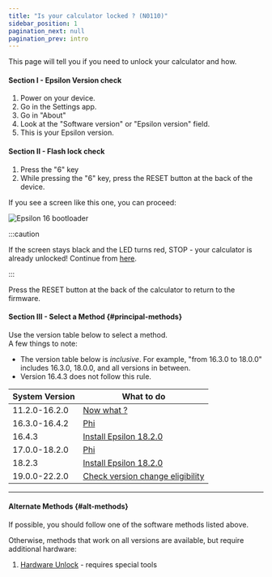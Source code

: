 ```yaml
---
title: "Is your calculator locked ? (N0110)"
sidebar_position: 1
pagination_next: null
pagination_prev: intro
---
```


This page will tell you if you need to unlock your calculator and how.

#### Section I - Epsilon Version check

1. Power on your device.
2. Go in the Settings app.
3. Go in "About"
4. Look at the "Software version" or "Epsilon version" field.
5. This is your Epsilon version.

#### Section II - Flash lock check

1. Press the "6" key
2. While pressing the "6" key, press the RESET button at the back of the device.

If you see a screen like this one, you can proceed:

![Epsilon 16 bootloader](/img/e16bl.png)

:::caution

If the screen stays black and the LED turns red, STOP - your calculator is already unlocked! Continue from [here](/docs/unlock/n0110-unlocked).

:::

Press the RESET button at the back of the calculator to return to the firmware.

#### Section III - Select a Method {#principal-methods}

Use the version table below to select a method.<br/>A few things to note:
  + The version table below is *inclusive*. For example, "from 16.3.0 to 18.0.0" includes 16.3.0, 18.0.0, and all versions in between.
  + Version 16.4.3 does not follow this rule.

| System Version | What to do                                                           |
|----------------|----------------------------------------------------------------------|
| 11.2.0-16.2.0  | [Now what ?](/docs/unlock/n0110-unlocked)                                         |
| 16.3.0-16.4.2  | [Phi](/docs/unlock/phi)                                                           |
| 16.4.3         | [Install Epsilon 18.2.0](/docs/unlock/phi/install-epsilon-18-2-0)                     |
| 17.0.0-18.2.0  | [Phi](/docs/unlock/phi)                                                           |
| 18.2.3         | [Install Epsilon 18.2.0](/docs/unlock/phi/install-epsilon-18-2-0)                     |
| 19.0.0-22.2.0  | [Check version change eligibility](/docs/unlock/phi/check-version-change-eligibility) |

---
#### Alternate Methods {#alt-methods}

If possible, you should follow one of the software methods listed above.

Otherwise, methods that work on all versions are available, but require additional hardware:

1. [Hardware Unlock](/docs/unlock/hardware/n0110-hardware-unlock) - requires special tools
